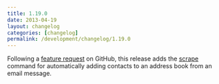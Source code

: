 ```yaml
---
title: 1.19.0
date: 2013-04-19
layout: changelog
categories: [changelog]
permalink: /development/changelog/1.19.0
---
```


Following a [feature request](https://github.com/h2s/ppl/issues/23) on GitHub,
this release adds the [scrape](/documentation/commands/scrape) command for
automatically adding contacts to an address book from an email message.